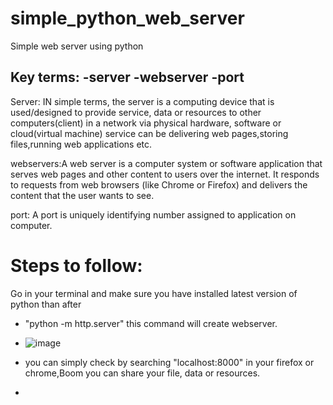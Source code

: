 # simple_python_web_server
Simple web server using python

Key terms:
-server
-webserver
-port
-
Server: IN simple terms, the server is a computing device that is used/designed to provide service, data or resources to other computers(client) in a network via physical hardware, software or cloud(virtual machine)
        service can be delivering web pages,storing files,running web applications etc.

webservers:A web server is a computer system or software application that serves web pages and other content to users over the internet. It responds to requests from web browsers (like Chrome or Firefox) and delivers the            content that the user wants to see.

port: A port is uniquely identifying number assigned to application on computer.



# Steps to follow:
Go in your terminal and make sure you have installed latest version of python than after
- "python -m http.server" this command will create webserver.
- ![image](https://github.com/user-attachments/assets/d4ee46ed-25d5-49ff-b53f-f090f6f99df0)

- you can simply check by searching "localhost:8000" in your firefox or chrome,Boom you can share your file, data or resources.
- 
  
